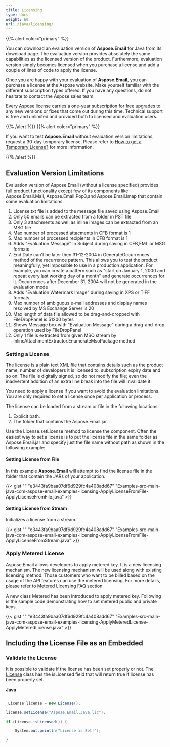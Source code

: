 ```yaml
---
title: Licensing
type: docs
weight: 60
url: /java/licensing/
---
```


{{% alert color="primary" %}} 

You can download an evaluation version of **Aspose.Email** for Java from its download page. The evaluation version provides absolutely the same capabilities as the licensed version of the product. Furthermore, evaluation version simply becomes licensed when you purchase a license and add a couple of lines of code to apply the license.

Once you are happy with your evaluation of **Aspose.Email**, you can purchase a license at the Aspose website. Make yourself familiar with the different subscription types offered. If you have any questions, do not hesitate to contact the Aspose sales team.

Every Aspose license carries a one-year subscription for free upgrades to any new versions or fixes that come out during this time. Technical support is free and unlimited and provided both to licensed and evaluation users.

{{% /alert %}} {{% alert color="primary" %}} 

If you want to test **Aspose.Email** without evaluation version limitations, request a 30-day temporary license. Please refer to [How to get a Temporary License?](https://purchase.aspose.com/temporary-license) for more information.

{{% /alert %}} 
## **Evaluation Version Limitations**
Evaluation version of Aspose.Email (without a license specified) provides full product functionality except few of its components like Aspose.Email.Mail, Aspose.Email.Pop3,and Aspose.Email.Imap that contain some evaluation limitations.

1. License.txt file is added to the message file saved using Aspose.Email
1. Only 50 emails can be extracted from a folder in PST file
1. Only 3 attachments as well as inline images can be extracted from an MSG file
1. Max number of processed attacments in CFB format is 1
1. Max number of processed recipients in CFB format is 1
1. Adds "Evaluation Message" in Subject during saving in CFB,EML or MSG formats
1. End Date can't be later then 31-12-2004 in GenerateOccurrences method of the recurrence pattern. This allows you to test the product meaningfully, yet impossible to use in a production application. For example, you can create a pattern such as "start on January 1, 2000 and repeat every last working day of a month" and generate occurrences for it. Occurrences after December 31, 2004 will not be generated in the evaluation mode
1. Adds "Evaluation Watermark Image" during saving in XPS or TIFF formats.
1. Max number of ambiguous e-mail addresses and display names resolved by MS Exchange Server is 20
1. Max length of data file allowed to be drag-and-dropped with FileDropPanel is 51200 bytes
1. Shows Message box with "Evaluation Message" during a drag-and-drop operation used by FileDropPanel
1. Only 1 file is extracted from given MSO stream by InlineAttachmentExtractor.EnumerateMsoPackage method
### **Setting a License**
The license is a plain text XML file that contains details such as the product name, number of developers it is licensed to, subscription expiry date and so on. The file is digitally signed, so do not modify the file; even the inadvertent addition of an extra line break into the file will invalidate it.

You need to apply a license if you want to avoid the evaluation limitations. You are only required to set a license once per application or process.

The license can be loaded from a stream or file in the following locations:

1. Explicit path.
1. The folder that contains the Aspose.Email.jar.

Use the License.setLicense method to license the component. Often the easiest way to set a license is to put the license file in the same folder as Aspose.Email.jar and specify just the file name without path as shown in the following example:
#### **Setting License from File**
In this example **Aspose.Email** will attempt to find the license file in the folder that contain the JARs of your application.

{{< gist "" "e3443fa9baa07df6d929fc4a408add67" "Examples-src-main-java-com-aspose-email-examples-licensing-ApplyLicenseFromFile-ApplyLicenseFromFile.java" >}}
#### **Setting License from Stream**
Initializes a license from a stream.

{{< gist "" "e3443fa9baa07df6d929fc4a408add67" "Examples-src-main-java-com-aspose-email-examples-licensing-ApplyLicenseFromFile-ApplyLicenseFromStream.java" >}}
### **Apply Metered License**
Aspose.Email allows developers to apply metered key. It is a new licensing mechanism. The new licensing mechanism will be used along with existing licensing method. Those customers who want to be billed based on the usage of the API features can use the metered licensing. For more details, please refer to [Metered Licensing FAQ](https://purchase.aspose.com/faqs/licensing/metered) section.

A new class Metered has been introduced to apply metered key. Following is the sample code demonstrating how to set metered public and private keys.

{{< gist "" "e3443fa9baa07df6d929fc4a408add67" "Examples-src-main-java-com-aspose-email-examples-licensing-ApplyMeteredLicense-ApplyMeteredLicense.java" >}}
## **Including the License File as an Embedded**
### **Validate the License**
It is possible to validate if the license has been set properly or not. The [License](http://www.aspose.com/api/java/email/com.aspose.email/classes/License) class has the isLicensed field that will return true if license has been properly set.

**Java**

``` cs

 License license = new License();

license.setLicense("Aspose.Email.Java.lic");

if (License.isLicensed()) {

    System.out.println("License is Set!");

}

```


